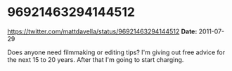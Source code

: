 # 96921463294144512
https://twitter.com/mattdavella/status/96921463294144512
**Date:** 2011-07-29

Does anyone need filmmaking or editing tips? I'm giving out free advice for the next 15 to 20 years. After that I'm going to start charging.
